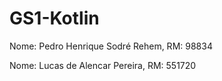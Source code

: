 # GS1-Kotlin

Nome: Pedro Henrique Sodré Rehem, RM: 98834

Nome: Lucas de Alencar Pereira, RM: 551720
